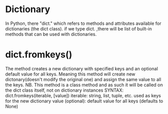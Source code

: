 # Dictionary
In Python, there "dict." which refers to methods and attributes available for dictionaries (the dict class). if we type dict. ,there will be list of built-in methods that can be used with dictionaries.
# dict.fromkeys()
The method creates a new dictionary with specified keys and an optional default value for all keys. Meaning this method will create new dictonary(doesn't modify the original one) and assign the same value to all the keys.
NB. This method is a class method and as such it will be called on the dict class itself, not on dictionary instances
SYNTAX: dict.fromkeys(iterable, [value])
    iterable: string, list, tuple, etc. used as keys for the new dictionary
    value (optional): default value for all keys (defaults to None)